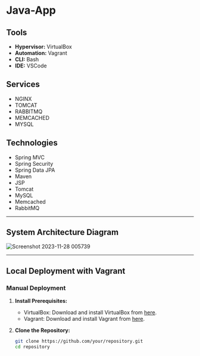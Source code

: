 # Java-App

## Tools

- **Hypervisor:** VirtualBox
- **Automation:** Vagrant
- **CLI:** Bash
- **IDE:** VSCode

## Services

- NGINX
- TOMCAT
- RABBITMQ
- MEMCACHED
- MYSQL

## Technologies

- Spring MVC
- Spring Security
- Spring Data JPA
- Maven
- JSP
- Tomcat
- MySQL
- Memcached
- RabbitMQ

---

## System Architecture Diagram

![Screenshot 2023-11-28 005739](https://github.com/zessam/Java-App/assets/72177003/428aed21-97c1-4ecb-8657-fbacf6663242)

---

## Local Deployment with Vagrant

### Manual Deployment

1. **Install Prerequisites:**
   - VirtualBox: Download and install VirtualBox from [here](https://www.virtualbox.org/).
   - Vagrant: Download and install Vagrant from [here](https://www.vagrantup.com/).

2. **Clone the Repository:**
   ```bash
   git clone https://github.com/your/repository.git
   cd repository

